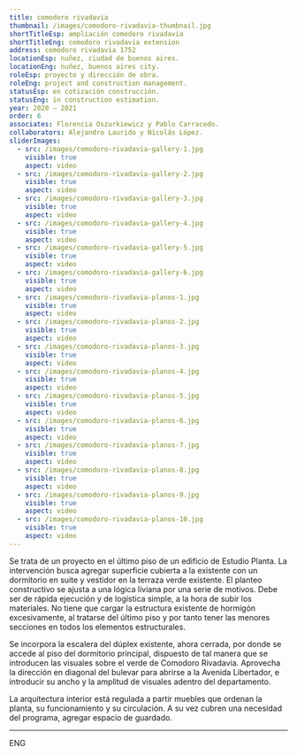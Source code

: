 ```yaml
---
title: comodoro rivadavia
thumbnail: /images/comodoro-rivadavia-thumbnail.jpg
shortTitleEsp: ampliación comodoro rivadavia
shortTitleEng: comodoro rivadavia extension
address: comodoro rivadavia 1752
locationEsp: nuñez, ciudad de buenos aires.
locationEng: nuñez, buenos aires city.
roleEsp: proyecto y dirección de obra.
roleEng: project and construction management.
statusEsp: en cotización construcción.
statusEng: in construction estimation.
year: 2020 – 2021
order: 6
associates: Florencia Oszurkiewicz y Pablo Carracedo.
collaborators: Alejandro Laurido y Nicolás López.
sliderImages:
  - src: /images/comodoro-rivadavia-gallery-1.jpg
    visible: true
    aspect: video
  - src: /images/comodoro-rivadavia-gallery-2.jpg
    visible: true
    aspect: video
  - src: /images/comodoro-rivadavia-gallery-3.jpg
    visible: true
    aspect: video
  - src: /images/comodoro-rivadavia-gallery-4.jpg
    visible: true
    aspect: video
  - src: /images/comodoro-rivadavia-gallery-5.jpg
    visible: true
    aspect: video
  - src: /images/comodoro-rivadavia-gallery-6.jpg
    visible: true
    aspect: video
  - src: /images/comodoro-rivadavia-planos-1.jpg
    visible: true
    aspect: video
  - src: /images/comodoro-rivadavia-planos-2.jpg
    visible: true
    aspect: video
  - src: /images/comodoro-rivadavia-planos-3.jpg
    visible: true
    aspect: video
  - src: /images/comodoro-rivadavia-planos-4.jpg
    visible: true
    aspect: video
  - src: /images/comodoro-rivadavia-planos-5.jpg
    visible: true
    aspect: video
  - src: /images/comodoro-rivadavia-planos-6.jpg
    visible: true
    aspect: video
  - src: /images/comodoro-rivadavia-planos-7.jpg
    visible: true
    aspect: video
  - src: /images/comodoro-rivadavia-planos-8.jpg
    visible: true
    aspect: video
  - src: /images/comodoro-rivadavia-planos-9.jpg
    visible: true
    aspect: video
  - src: /images/comodoro-rivadavia-planos-10.jpg
    visible: true
    aspect: video
---
```


Se trata de un proyecto en el último piso de un edificio de Estudio Planta. La intervención busca agregar superficie cubierta a la existente con un dormitorio en suite y vestidor en la terraza verde existente. El planteo constructivo se ajusta a una lógica liviana por una serie de motivos. Debe ser de rápida ejecución y de logística simple, a la hora de subir los materiales. No tiene que cargar la estructura existente de hormigón excesivamente, al tratarse del último piso y por tanto tener las menores secciones en todos los elementos estructurales.

Se incorpora la escalera del dúplex existente, ahora cerrada, por donde se accede al piso del dormitorio principal, dispuesto de tal manera que se introducen las visuales sobre el verde de Comodoro Rivadavia. Aprovecha la dirección en diagonal del bulevar para abrirse a la Avenida Libertador, e introducir su ancho y la amplitud de visuales adentro del departamento.

La arquitectura interior está regulada a partir muebles que ordenan la planta, su funcionamiento y su circulación. A su vez cubren una necesidad del programa, agregar espacio de guardado.

----

ENG